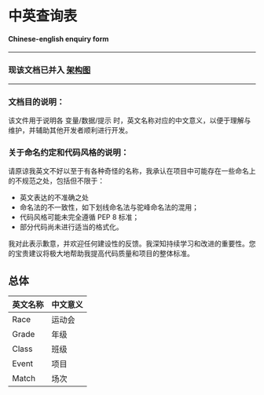 # 中英查询表

#### Chinese-english enquiry form

---

### 现该文档已并入 [架构图](https://github.com/junugo/Nuclear-sports-games-system/blob/master/Non-development%20file/%E6%A0%B8%E8%83%BD%E8%BF%90%E5%8A%A8%E4%BC%9A%E6%93%8D%E4%BD%9C%E7%B3%BB%E7%BB%9F%E6%80%BB%E6%9E%B6%E6%9E%84.svg)

---
### 文档目的说明：
该文件用于说明各 变量/数据/提示 时，英文名称对应的中文意义，以便于理解与维护，并辅助其他开发者顺利进行开发。

### 关于命名约定和代码风格的说明：
请原谅我英文不好以至于有各种奇怪的名称，我承认在项目中可能存在一些命名上的不规范之处，包括但不限于：

* 英文表达的不准确之处
* 命名法的不一致性，如下划线命名法与驼峰命名法的混用；
* 代码风格可能未完全遵循 PEP 8 标准；
* 部分代码尚未进行适当的格式化。

我对此表示歉意，并欢迎任何建设性的反馈。我深知持续学习和改进的重要性。您的宝贵建议将极大地帮助我提高代码质量和项目的整体标准。

总体
-

| 英文名称  | 中文意义 |
|-------|------|
| Race  | 运动会  |
| Grade | 年级   |
| Class | 班级   |
| Event | 项目   |
| Match | 场次   |


